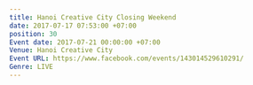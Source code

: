 ```yaml
---
title: Hanoi Creative City Closing Weekend
date: 2017-07-17 07:53:00 +07:00
position: 30
Event date: 2017-07-21 00:00:00 +07:00
Venue: Hanoi Creative City
Event URL: https://www.facebook.com/events/143014529610291/
Genre: LIVE
---
```


